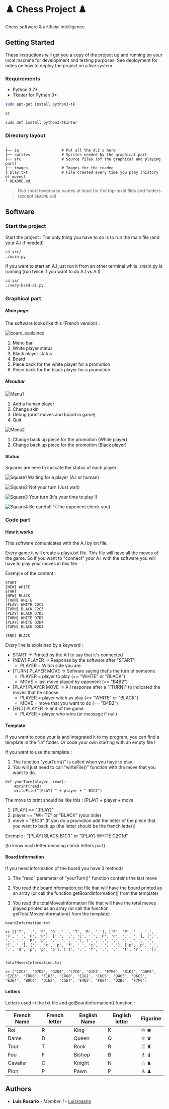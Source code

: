 # ♟️ Chess Project ♟️

Chess software & artificial intelligence

## Getting Started

These instructions will get you a copy of the project up and running on your local machine for development and testing purposes. See deployment for notes on how to deploy the project on a live system.

### Requirements

* Python 3.7+
* Tkinter for Python 3+

```bash
sudo apt-get install python3-tk

or

sudo dnf install python3-tkinter
```

### Directory layout

    .
    ├── ia                   # Put all the A.I's here
    ├── sprites              # Sprites needed by the graphical part
    ├── src                  # Source files (of the graphical and playing part)
    ├── images               # Images for the readme
    ├ play.txt               # File created every time you play (history of moves)
    └ README.md

> Use short lowercase names at least for the top-level files and folders (except
> `README.md`)

## Software

### Start the project

Start the project : The only thing you have to do is to run the main file (and your A.I if needed)

```bash
cd src/
./main.py
```

If you want to start an A.I just run it from an other terminal while ./main.py is running (run twice if you want to do A.I vs A.I)

```bash
cd ia/
./very-hard-ai.py
```


### Graphical part

##### Main page

The software looks like this (French version) :

![board_explained](./images/board_explained.jpg)


1) Menu bar 
2) White player status
3) Black player status
4) Board
5) Piece back for the white player for a promotion
6) Piece back for the black player for a promotion


##### Menubar

![Menu1](./images/menu1.png)

1) Add a human player
2) Change skin
3) Debug (print moves and board in game)
4) Quit

![Menu2](./images/menu2.png)

1) Change back up piece for the promotion (White player)
2) Change back up piece for the promotion (Black player)

#### Status

Squares are here to indicate the status of each player

![Square1](./images/yellow.png) Waiting for a player (A.I or human)

![Square2](./images/red.png) Not your turn (Just wait)

![Square3](./images/green.png) Your turn (It's your time to play !)

![Square4](./images/black.png) Be carefull ! (The opponent check you)


### Code part

#### How it works

This software comunicates with the A.I by txt file.

Every game it will create a plays.txt file.
This file will have all the moves of the game.
So if you want to "connect" your A.I with the software you will have to play your moves in this file.

Exemple of the content :

```
START
[NEW] WHITE
START
[NEW] BLACK
[TURN] WHITE
[PLAY] WHITE C2C3
[TURN] BLACK C2C3
[PLAY] BLACK D7D5
[TURN] WHITE D7D5
[PLAY] WHITE D2D4
[TURN] BLACK D2D4

[END] BLACK
```

Every line is explained by a keyword :

* START -> Printed by the A.I to say that it's connected
* [NEW] PLAYER -> Response by the software after "START"
    * PLAYER = Witch side you are
* [TURN] PLAYER MOVE -> Sofware saying that's the turn of someone
    * PLAYER = player to play (== "WHITE" or "BLACK")
    * MOVE = last move played by opponent (== "B4B2")
* [PLAY] PLAYER MOVE -> A.I response after a "[TURN]" to indicated the moves that he choose
    * PLAYER = player witch as play (== "WHITE" or "BLACK")
    * MOVE = move that you want to do (== "B4B2")
* [END] PLAYER -> end of the game
    * PLAYER = player who wins (or message if null)


#### Template

If you want to code your ia and integrated it to my program, you can find a template in the "ia" folder.
Or code your own starting with an empty file !

If you want to use the template :

1) The function "yourTurn()" is called when you have to play
2) You will just need to call "writeFile()" function with the move that you want to do.

```
def yourTurn(player, read):
    #print(read)
    writeFile("[PLAY] " + player + " B1C3")
```

The move to print should be like this : [PLAY] + player + move

1) [PLAY] == "[PLAY]"
2) player == "WHITE" or "BLACK" (your side)
3) move = "B1C3" (If you do a promotion add the letter of the piece that you want to back up (the letter should be the french letter))

Exemple : "[PLAY] BLACK B1C3" or  "[PLAY] WHITE C2C1d"

(to know each letter meaning check letters part)

#### Board information

If you need information of the board you have 3 methods

1) The "read" parameter of "yourTurn()" function contains the last move

2) You read the boardInformation.txt file that will have the board printed as an array (or call the function getBoardInformation() from the template)

3) You read the totalMovesInformation file that will have the total moves played printed as an array (or call the function getTotalMovesInformation() from the template)


```
boardInformation.txt

>> [['T', '.', 'F', 'D', '.', 'T', 'R', '.'], ['P', 'P', '.', '.', 'F', '.', 'P', 'P'], ['.', '.', 'C', '.', 'P', 'P', '.', '.'], ['.', '.', '.', 'P', 'p', '.', '.', '.'], ['.', '.', '.', '.', '.', '.', 'C', '.'], ['.', 'c', 'p', 'f', '.', 'c', '.', '.'], ['p', 'p', '.', '.', 'd', 'p', 'p', 'p'], ['t', '.', 'f', '.', '.', 't', 'r', '.']]


totalMovesInformation.txt

>> ['C2C3', 'D7D5', 'D2D4', 'C7C6', 'G1F3', 'E7E6', 'B1D2', 'G8F6', 'E2E3', 'F8D6', 'F1D3', 'E8G8', 'E1G1', 'C6C5', 'D4C5', 'D6C5', 'E3E4', 'B8C6', 'D1E2', 'C5E7', 'E4E5', 'F6G4', 'D2B3', 'F7F6']

```


#### Letters

Letters used in the txt file and getBoardInformation() function :

French Name | French letter | English Name| English letter | Figurine
------------ | ------------- | ------------- | ------------- | -------------
Roi | R | King | K | ♔ ♚
Dame | D | Queen | Q | ♕ ♛
Tour | T | Rook | R | ♖ ♜
Fou | F | Bishop | B | ♗ ♝
Cavalier | C | Knight | N | ♘ ♞
Pion | P | Pawn | P |♙ ♟


## Authors

* **Luis Rosario** - *Member 1* - [Luisrosario](https://github.com/Luisrosario2604)


